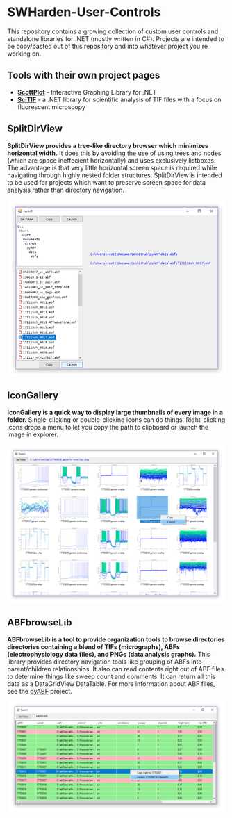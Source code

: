 # SWHarden-User-Controls
This repository contains a growing collection of custom user controls and standalone libraries for .NET (mostly written in C#). Projects are intended to be copy/pasted out of this repository and into whatever project you're working on.

## Tools with their own project pages
* **[ScottPlot](https://github.com/swharden/ScottPlot)** - Interactive Graphing Library for .NET
* **[SciTIF](https://github.com/swharden/SciTIF)** - a .NET library for scientific analysis of TIF files with a focus on fluorescent microscopy

## SplitDirView
**SplitDirView provides a tree-like directory browser which minimizes horizontal width.** It does this by avoiding the use of using trees and nodes (which are space ineffecient horizontally) and uses exclusively listboxes. The advantage is that very little horizontal screen space is required while navigating through highly nested folder structures. SplitDirView is intended to be used for projects which want to preserve screen space for data analysis rather than directory navigation.

![](/src/SplitDirViewDemo/demo.png)

## IconGallery
**IconGallery is a quick way to display large thumbnails of every image in a folder.** Single-clicking or double-clicking icons can do things. Right-clicking icons drops a menu to let you copy the path to clipboard or launch the image in explorer.

![](/src/IconGalleryDemo/demo.png)

## ABFbrowseLib
**ABFbrowseLib is a tool to provide organization tools to browse directories directories containing a blend of TIFs (micrographs), ABFs (electrophysiology data files), and PNGs (data analysis graphs).** This library provides directory navigation tools like grouping of ABFs into parent/children relationships. It also can read contents right out of ABF files to determine things like sweep count and comments. It can return all this data as a DataGridView DataTable. For more information about ABF files, see the [pyABF](https://github.com/swharden/pyABF) project.

![](/src/ABFbrowseLibDemo/demo.png)

